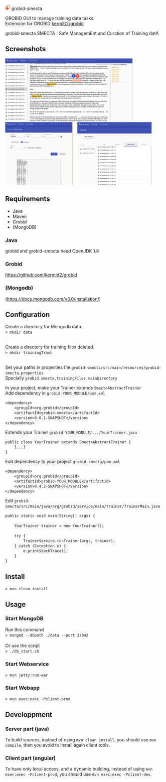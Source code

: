 <div>
	<img src="src/main/webapp/main/src/assets/icon.png">
	<span>grobid-smecta</span>
</div>

GROBID GUI to manage training data tasks.
<br />
Extension for GROBID [kermitt2/grobid](https://github.com/kermitt2/grobid)

grobid-smecta
SMECTA : Safe ManagemEnt and Curation of Training datA

## Screenshots

<a url="screenshots/files-editor.png" style="margin-right:10px;"><img src="screenshots/files-editor.png" height="200"></a>
<a url="screenshots/new-training.png" style="margin-right:10px;"><img src="screenshots/new-training.png" height="200"></a>
<a url="screenshots/trainings.png"><img src="screenshots/trainings.png" height="200"></a>

## Requirements

- Java
- Maven
- Grobid
- (MongoDB)

### Java

grobid and grobid-smecta need OpenJDK 1.8

### Grobid

https://github.com/kermitt2/grobid

### (Mongodb)

(https://docs.mongodb.com/v3.0/installation/)


## Configuration


Create a directory for Mongodb data.
<br />
`> mkdir data`
<br /><br />

Create a directory for training files deleted.
<br />
`> mkdir trainingTrash`
<br /><br />

Set your paths in properties file `grobid-smecta/src/main/resources/grobid-smecta.properties`
<br />
Specially `grobid.smecta.trainingFiles.mainDirectory`

In your project, make your Trainer extends `SmectaAbstractTrainer`
<br />
Add dependency in `grobid-YOUR_MODULE/pom.xml`
```
<dependency>
    <groupId>org.grobid</groupId>
    <artifactId>grobid-smecta</artifactId>
    <version>0.0.1-SNAPSHOT</version>
</dependency>
```

Extends your Trainer `grobid-YOUR_MODULE/.../YourTrainer.java`
```
public class YourTrainer extends SmectaAbstractTrainer {
	[...]
}
```

Edit dependency to your project `grobid-smecta/pom.xml`
```
<dependency>
    <groupId>org.grobid</groupId>
    <artifactId>grobid-YOUR_MODULE</artifactId>
    <version>0.4.2-SNAPSHOT</version>
</dependency>
```

Edit `grobid-smecta/src/main/java/org/grobid/service/main/trainer/TrainerMain.java`
```
public static void main(String[] args) {

	YourTrainer trainer = new YourTrainer();
	
	try {
		TrainerService.runTrainer(args, trainer);
	} catch (Exception e) {
		e.printStackTrace();
	}
}
```

## Install

`> mvn clean install`


## Usage

### Start MongoDB

Run this command
<br />
`> mongod --dbpath ./data --port 27042`
<br /><br />
Or use the script
<br />
`> ./db_start.sh`

### Start Webservice

`> mvn jetty:run-war`

### Start Webapp

`> mvn exec:exec -Pclient-prod`

## Developpment

### Server part (java)

To build sources, instead of using `mvn clean install`, you should use `mvn compile`, then you avoid to install again client tools.

### Client part (angular)

To have only local access, and a dynamic building, instead of using `mvn exec:exec -Pclient-prod`, you should use `mvn exec:exec -Pclient-dev`.

